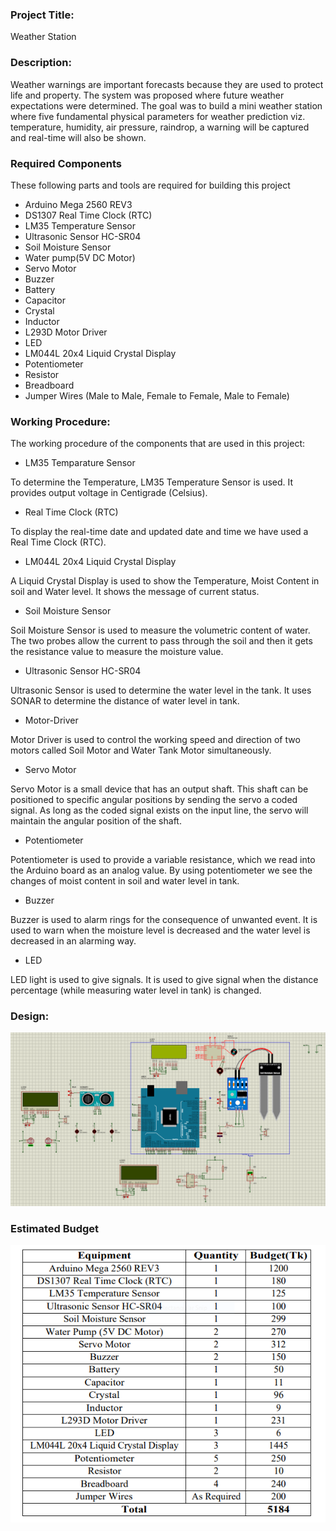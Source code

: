 ### Project Title:
Weather Station

### Description:
Weather warnings are important forecasts because they are used to protect life and property. The system was proposed where future weather expectations were determined. The goal was to build a mini weather station where five fundamental physical parameters for weather prediction viz. temperature, humidity, air pressure, raindrop, a warning will be captured and real-time will also be shown.


### Required Components
These following parts and tools are required for building this project

* Arduino Mega 2560 REV3
* DS1307 Real Time Clock (RTC)
* LM35 Temperature Sensor
* Ultrasonic Sensor HC-SR04
* Soil Moisture Sensor
* Water pump(5V DC Motor)
* Servo Motor
* Buzzer
* Battery
* Capacitor
* Crystal
* Inductor
* L293D Motor Driver
* LED
* LM044L 20x4 Liquid Crystal Display
* Potentiometer
* Resistor
* Breadboard
* Jumper Wires (Male to Male, Female to Female, Male to Female)

### Working Procedure:
The working procedure of the components that are used in this project:
* LM35 Temparature Sensor

To determine the Temperature, LM35 Temperature Sensor is used. It provides output 
voltage in Centigrade (Celsius).
* Real Time Clock (RTC)

To display the real-time date and updated date and time we have used a Real Time 
Clock (RTC).
* LM044L 20x4 Liquid Crystal Display

A Liquid Crystal Display is used to show the Temperature, Moist Content in soil and 
Water level. It shows the message of current status.
* Soil Moisture Sensor

Soil Moisture Sensor is used to measure the volumetric content of water. The two 
probes allow the current to pass through the soil and then it gets the resistance value to measure the moisture value.
* Ultrasonic Sensor HC-SR04

Ultrasonic Sensor is used to determine the water level in the tank. It uses SONAR to 
determine the distance of water level in tank.
* Motor-Driver

Motor Driver is used to control the working speed and direction of two motors called 
Soil Motor and Water Tank Motor simultaneously.
* Servo Motor

Servo Motor is a small device that has an output shaft. This shaft can be positioned to 
specific angular positions by sending the servo a coded signal. As long as the coded 
signal exists on the input line, the servo will maintain the angular position of the shaft.
* Potentiometer

Potentiometer is used to provide a variable resistance, which we read into the Arduino 
board as an analog value. By using potentiometer we see the changes of moist content 
in soil and water level in tank.
* Buzzer

Buzzer is used to alarm rings for the consequence of unwanted event. It is used to warn 
when the moisture level is decreased and the water level is decreased in an alarming 
way.
* LED

LED light is used to give signals. It is used to give signal when the distance percentage 
(while measuring water level in tank) is changed.

### Design:
![Design](design.png)

### Estimated Budget
![Estimated Budget](Budget.PNG)


